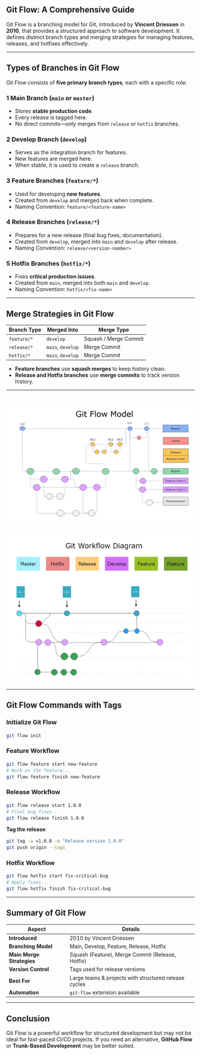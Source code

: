 ## **Git Flow: A Comprehensive Guide**  

Git Flow is a branching model for Git, introduced by **Vincent Driessen** in **2010**, that provides a structured approach to software development. It defines distinct branch types and merging strategies for managing features, releases, and hotfixes effectively.

---

## **Types of Branches in Git Flow**  

Git Flow consists of **five primary branch types**, each with a specific role:

### 1 **Main Branch (`main` or `master`)**  
- Stores **stable production code**.
- Every release is tagged here.
- No direct commits—only merges from `release` or `hotfix` branches.

### 2️ **Develop Branch (`develop`)**  
- Serves as the integration branch for features.
- New features are merged here.
- When stable, it is used to create a `release` branch.

### 3️ **Feature Branches (`feature/*`)**  
- Used for developing **new features**.
- Created from `develop` and merged back when complete.
- Naming Convention: `feature/<feature-name>`

### 4️ **Release Branches (`release/*`)**  
- Prepares for a new release (final bug fixes, documentation).
- Created from `develop`, merged into `main` and `develop` after release.
- Naming Convention: `release/<version-number>`

### 5️ **Hotfix Branches (`hotfix/*`)**  
- Fixes **critical production issues**.
- Created from `main`, merged into both `main` and `develop`.
- Naming Convention: `hotfix/<fix-name>`

---

## **Merge Strategies in Git Flow**  

| **Branch Type** | **Merged Into** | **Merge Type** |
|---------------|---------------|----------------|
| `feature/*` | `develop` | Squash / Merge Commit |
| `release/*` | `main`, `develop` | Merge Commit |
| `hotfix/*` | `main`, `develop` | Merge Commit |

- **Feature branches** use **squash merges** to keep history clean.  
- **Release and Hotfix branches** use **merge commits** to track version history.

---

![](./.img/gitflow1.png)
---
![](./.img/gitflow2.png)

---
## **Git Flow Commands with Tags**  

###  **Initialize Git Flow**
```sh
git flow init
```

###  **Feature Workflow**  
```sh
git flow feature start new-feature
# Work on the feature...
git flow feature finish new-feature
```

###  **Release Workflow**  
```sh
git flow release start 1.0.0
# Final bug fixes...
git flow release finish 1.0.0
```
**Tag the release**:  
```sh
git tag -a v1.0.0 -m "Release version 1.0.0"
git push origin --tags
```

###  **Hotfix Workflow**  
```sh
git flow hotfix start fix-critical-bug
# Apply fixes...
git flow hotfix finish fix-critical-bug
```

---


## **Summary of Git Flow**  

| **Aspect**  | **Details** |
|-------------|------------|
| **Introduced** | 2010 by Vincent Driessen |
| **Branching Model** | Main, Develop, Feature, Release, Hotfix |
| **Main Merge Strategies** | Squash (Feature), Merge Commit (Release, Hotfix) |
| **Version Control** | Tags used for release versions |
| **Best For** | Large teams & projects with structured release cycles |
| **Automation** | `git-flow` extension available |

---

## **Conclusion**
Git Flow is a powerful workflow for structured development but may not be ideal for fast-paced CI/CD projects. If you need an alternative, **GitHub Flow** or **Trunk-Based Development** may be better suited.

